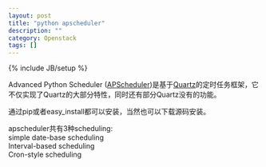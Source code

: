 ```yaml
---
layout: post
title: "python apscheduler"
description: ""
category: Openstack
tags: []
---
```

{% include JB/setup %}

Advanced Python Scheduler ([APScheduler](http://pythonhosted.org//APScheduler/))是基于[Quartz](http://www.quartz-scheduler.org/)的定时任务框架，它不仅实现了Quartz的大部分特性，同时还有部分Quartz没有的功能。

通过pip或者easy_install都可以安装，当然也可以下载源码安装。

apscheduler共有3种scheduling: <br/>
simple date-base scheduling <br/>
Interval-based scheduling <br/>
Cron-style scheduling <br/>


